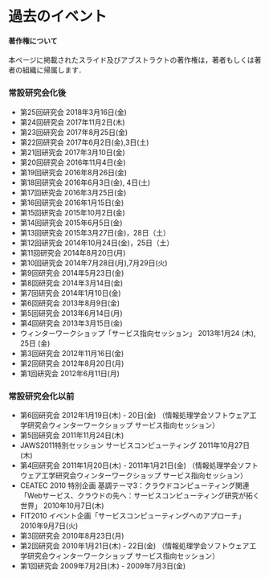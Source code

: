 # 過去のイベント

#### 著作権について
本ページに掲載されたスライド及びアブストラクトの著作権は，著者もしくは著者の組織に帰属します． 

### 常設研究会化後
- 第25回研究会 2018年3月16日(金)
- 第24回研究会 2017年11月2日(木)
- 第23回研究会 2017年8月25日(金)
- 第22回研究会 2017年6月2日(金),3日(土)
- 第21回研究会 2017年3月10日(金)
- 第20回研究会 2016年11月4日(金)
- 第19回研究会 2016年8月26日(金)
- 第18回研究会 2016年6月3日(金), 4日(土)
- 第17回研究会 2016年3月25日(金)
- 第16回研究会 2016年1月15日(金)
- 第15回研究会 2015年10月2日(金)
- 第14回研究会 2015年6月5日(金)
- 第13回研究会 2015年3月27日(金)，28日（土）
- 第12回研究会 2014年10月24日(金)，25日（土）
- 第11回研究会 2014年8月20日(月)
- 第10回研究会 2014年7月28日(月),7月29日(火)
- 第9回研究会 2014年5月23日(金)
- 第8回研究会 2014年3月14日(金)
- 第7回研究会 2014年1月10日(金)
- 第6回研究会 2013年8月9日(金)
- 第5回研究会 2013年6月14日(月)
- 第4回研究会 2013年3月15日(金)
- ウィンターワークショップ「サービス指向セッション」 2013年1月24 (木), 25日 (金)
- 第3回研究会 2012年11月16日(金)
- 第2回研究会 2012年8月20日(月)
- 第1回研究会 2012年6月11日(月)


### 常設研究会化以前
- 第6回研究会 2012年1月19日(木) - 20日(金) （情報処理学会ソフトウェア工学研究会ウィンターワークショップ サービス指向セッション）
- 第5回研究会 2011年11月24日(木)
- JAWS2011特別セッション サービスコンピューティング 2011年10月27日(木)
- 第4回研究会 2011年1月20日(木) - 2011年1月21日(金) （情報処理学会ソフトウェア工学研究会ウィンターワークショップ サービス指向セッション）
- CEATEC 2010 特別企画 基調テーマ3：クラウドコンピューティング関連 「Webサービス、クラウドの先へ：サービスコンピューティング研究が拓く世界」 2010年10月7日(木)
- FIT2010 イベント企画「サービスコンピューティングへのアプローチ」 2010年9月7日(火)
- 第3回研究会 2010年8月23日(月)
- 第2回研究会 2010年1月21日(木) - 22日(金) （情報処理学会ソフトウェア工学研究会ウィンターワークショップ サービス指向セッション）
- 第1回研究会 2009年7月2日(木) - 2009年7月3日(金)


